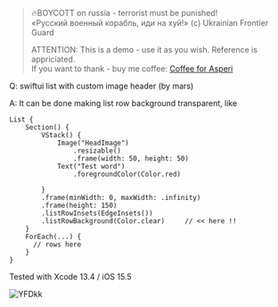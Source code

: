 >
> 🔥BOYCOTT on russia - terrorist must be punished!<br>
> «Русский военный корабль, иди на хуй!» (c) Ukrainian Frontier Guard
> 
> ATTENTION: This is a demo - use it as you wish. Reference is appriciated.<br>
> If you want to thank - buy me coffee: [Coffee for Asperi](https://secure.wayforpay.com/donate/asperi)
>

Q: swiftui list with custom image header (by mars)

A: It can be done making list row background transparent, like

```
List {
    Section() {
        VStack() {
            Image("HeadImage")
                .resizable()
                .frame(width: 50, height: 50)
            Text("Test word")
                .foregroundColor(Color.red)

        }
        .frame(minWidth: 0, maxWidth: .infinity)
        .frame(height: 150)
        .listRowInsets(EdgeInsets())
        .listRowBackground(Color.clear)     // << here !!
    }
    ForEach(...) {
      // rows here
    }
}
```

Tested with Xcode 13.4 / iOS 15.5

![YFDkk](https://user-images.githubusercontent.com/62171579/193442489-9cfea833-02f5-41f2-9c8b-60a3d93903ed.png)

